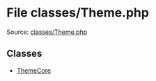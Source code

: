 File classes/Theme.php
=========

Source: [classes/Theme.php](https://github.com/PrestaShop/PrestaShop/blob/1.6.0.1/classes/Theme.php)


Classes
-------

* [ThemeCore](class.ThemeCore.md)


